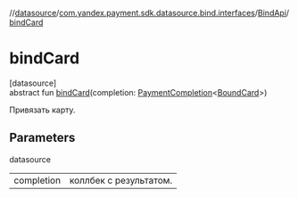 //[datasource](../../../index.md)/[com.yandex.payment.sdk.datasource.bind.interfaces](../index.md)/[BindApi](index.md)/[bindCard](bind-card.md)

# bindCard

[datasource]\
abstract fun [bindCard](bind-card.md)(completion: [PaymentCompletion](../../../../core/core/com.yandex.payment.sdk.core/index.md)<[BoundCard](../../../../core/core/com.yandex.payment.sdk.core.data/-bound-card/index.md)>)

Привязать карту.

## Parameters

datasource

| | |
|---|---|
| completion | коллбек с результатом. |
